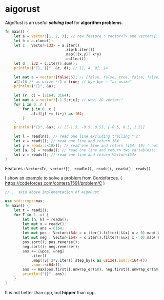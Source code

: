 # aigorust
AigoRust is an useful ***solving tool*** for **algorithm problems**.

```rust
fn main() {
    let a = vector![1, 2, 3]; // new feature : Vector<T> and vector![...]
    let b = a.clone();
    let c : Vector<i32> = a.iter()
                           .zip(b.iter())
                           .map(|(x,y)| x*y)
                           .collect();
    let d : i32 = c.iter().sum();
    println!("{}, {}", &c, d); // [1, 4, 9], 14
    
    let mut a = vector![false;5]; // [false, false, true, false, false]
    a[2i16 /* as usize */] = true; // bye bye ~ "as usize" 
    println!("{}", &a);
    
    let (r, c) = (2i64, 3i64);
    let mut a = vector![-1.5;r;c]; // wow! 2D vector!!
    for i in 0..r {
        for j in 0..c {
            a[i][j] += (i+j) as f64;
        }
    }
    println!("{}", &a); // [[-1.5, -0.5, 0.5], [-0.5, 0.5, 1.5]]
    
    let l = readln(); // read one line excluding trailing "\n"
    let x = readi(); // read one line and return i64
    let y = reada::<10>(); // read one line and return [i64; 10] ( not better than below readv() )
    let [a, b] = reada(); // read one line and return two variables!!
    let v = readv(); // read one line and return Vector<i64>
}
```
Features : `Vector<T>, vector![], readln(), readi(), reada(), readv()`

I show an example to solve a problem from Cordeforces. ( https://codeforces.com/contest/1591/problem/C )
```rust
// .. skip above implementation of AigoRust

use std::cmp::max;
fn main() {
    let t = readi();
    for T in 1..=t {
        let [n, k] = reada();
        let mut x = readv();
        let mut ans = 0i64;
        let mut pos : Vector<i64> = x.iter().filter(|&&x| x > 0).map(|&x|  x).collect();
        let mut neg : Vector<i64> = x.iter().filter(|&&x| x < 0).map(|&x| -x).collect();
        pos.sort(); pos.reverse();
        neg.sort(); neg.reverse();
        ans += [&pos, &neg]
            .iter()
            .map(|v| 2*v.iter().step_by(k as usize).sum::<i64>())
            .sum::<i64>();
        ans -= max(pos.first().unwrap_or(&0), neg.first().unwrap_or(&0));
        println!("{}", ans);
    }
}
```
It is not better than cpp, but **hipper** than cpp.

